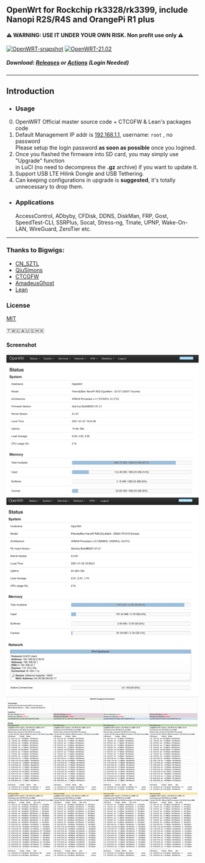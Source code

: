 ## OpenWrt for Rockchip rk3328/rk3399, include Nanopi R2S/R4S and OrangePi R1 plus 
#### ⚠ WARNING: USE IT UNDER YOUR OWN RISK. Non profit use only ⚠ 
[![OpenWRT-snapshot](https://github.com/quintus-lab/OpenWRT-Rockchip/actions/workflows/openwrt-rockchip.yml/badge.svg?branch=master)](https://github.com/quintus-lab/OpenWRT-Rockchip/actions/workflows/openwrt-rockchip.yml)
[![OpenWRT-21.02](https://github.com/quintus-lab/OpenWRT-Rockchip/actions/workflows/openwrt-rockchip-2102.yml/badge.svg?branch=21.02)](https://github.com/quintus-lab/OpenWRT-Rockchip/actions/workflows/openwrt-rockchip-2102.yml)

##### Download: [Releases](https://github.com/quintus-lab/OpenWRT-R2S-R4S/releases) or [Actions](https://github.com/quintus-lab/Openwrt-R2S-R4S/actions) \(Login Needed\)
- - -
## Introduction
- ### Usage
0. OpenWRT Official master source code + CTCGFW & Lean's packages code <br/>
1. Default Management IP addr is [192.168.1.1](192.168.1.1), username: `root`  , no password<br/>
 Please setup the login password **as soon as possible** once you logined.
2. Once you flashed the firmware into SD card, you may simply use "Upgrade" function<br/>
 in LuCI (no need to decompress the **.gz** archive) if you want to update it.
3. Support USB LTE Hilink Dongle and USB Tethering. 
4. Can keeping configurations in upgrade is **suggested**, it's totally unnecessary to drop them.

- ### Applications
  AccessControl, ADbyby, CFDisk, DDNS, DiskMan, FRP, Gost, SpeedTest-CLI, SSRPlus, Socat, Stress-ng, Tmate, UPNP, Wake-On-LAN, WireGuard, ZeroTier etc.
- - -

### Thanks to Bigwigs:

- [CN_SZTL](https://github.com/1715173329)
- [QiuSimons](https://github.com/QiuSimons)
- [CTCGFW](https://github.com/project-openwrt/openwrt)
- [AmadeusGhost](https://github.com/AmadeusGhost)
- [Lean](https://github.com/coolsnowwolf/lede)

### License
[MIT](https://github.com/quintus-lab/Openwrt-R2S-R4S/blob/master/LICENSE)

🇹🇼🇨🇦🇺🇸🇭🇰


#### Screenshot
![R2S](pic/r2s.png)
![R4S](pic/r4s.png)
![R2S NAT Throughput](pic/NAT_Throughput.jpg)
